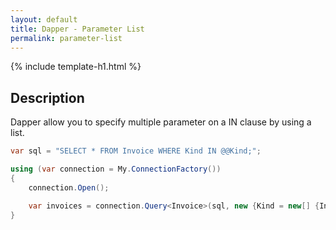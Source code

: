```yaml
---
layout: default
title: Dapper - Parameter List 
permalink: parameter-list
---
```


{% include template-h1.html %}

## Description
Dapper allow you to specify multiple parameter on a IN clause by using a list.

```csharp
var sql = "SELECT * FROM Invoice WHERE Kind IN @@Kind;";

using (var connection = My.ConnectionFactory())
{
	connection.Open();

	var invoices = connection.Query<Invoice>(sql, new {Kind = new[] {InvoiceKind.StoreInvoice, InvoiceKind.WebInvoice}}).ToList();
}

```
